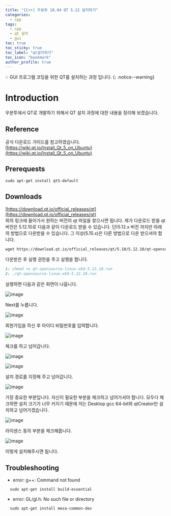 ```yaml
---
title: "[C++] 우분투 18.04 QT 5.12 설치하기"
categories:
  - cpp
tags:
  - cpp
  - qt 설치
  - gui
toc: true
toc_sticky: true
toc_label: "qt설치하기"
toc_icon: "bookmark"
author_profile: true
---
```


💡 GUI 프로그램 코딩을 위한 QT를 설치하는 과정 입니다.
{: .notice--warning}

# Introduction
 우분투에서 QT로 개발하기 위해서 QT 설치 과정에 대한 내용을 정리해 보겠습니다.
 
## Reference
 공식 다운로드 가이드를 참고하였습니다.<br>
 [https://wiki.qt.io/Install_Qt_5_on_Ubuntu](https://wiki.qt.io/Install_Qt_5_on_Ubuntu)

## Prerequests
 ```md
 sudo apt-get install qt5-default
 ```

## Downloads
 [https://download.qt.io/official_releases/qt](https://download.qt.io/official_releases/qt)<br>
 위의 링크에 들어가서 원하는 버전의 qt 파일을 찾으시면 됩니다. 제가 다운로드 받을 qt 버전은 5.12.10로 다음과 같이 다운로드 받을 수 있습니다.
 단)5.12.x 버전 까지만 아래의 방법으로 다운받을 수 있습니다. 그 이상(5.15.x)은 다른 방법으로 다운 받으셔야 합니다.

 ```md
 wget https://download.qt.io/official_releases/qt/5.10/5.12.10/qt-opensource-linux-x64-5.12.10.run
 ```

 다운받은 후 실행 권한을 주고 실행을 합니다.
 ```md
1: chmod +x qt-opensource-linux-x64-5.12.10.run
2: ./qt-opensource-linux-x64-5.12.10.run
 ```

 실행하면 다음과 같은 화면이 나옵니다.

 ![image](https://user-images.githubusercontent.com/33647663/148912673-9cef7839-c1e9-44b6-825f-2d2fd06eda24.png)

 Next를 누릅니다.

 ![image](https://user-images.githubusercontent.com/33647663/148912805-7a9f1a62-8b06-4526-9732-2505d67b0d08.png)

 회원가입을 하신 후 아이디 비밀번호를 입력합니다.

 ![image](https://user-images.githubusercontent.com/33647663/148913038-b323644d-6074-450b-911f-7c18866525c6.png)
 
 체크를 하고 넘어갑니다.

 ![image](https://user-images.githubusercontent.com/33647663/148913233-92e27728-0a9e-4103-b4d6-d404fb8080fd.png)

 ![image](https://user-images.githubusercontent.com/33647663/148913293-09d430d9-51b0-4896-b285-6043151b1de6.png)

 설치 경로를 지정해 주고 넘어갑니다.

 ![image](https://user-images.githubusercontent.com/33647663/148913786-72c1f039-b0e6-4417-92cd-668820b9a6db.png)
 
 가장 중요한 부분입니다. 자신이 필요한 부분을 체크하고 넘어가셔야 합니다. 모두다 체크하면 설치 크기가 너무 커지기 때문에 저는 Desktop gcc 64-bit와 qtCreator만 설치하고 넘어가겠습니다.
 
 ![image](https://user-images.githubusercontent.com/33647663/148913916-84837e37-bd76-4522-92b1-b63facdc8c84.png)

 라이센스 동의 부분을 체크해줍니다. 

 ![image](https://user-images.githubusercontent.com/33647663/148914008-fcceebb5-fd8a-4eef-87ef-5faaf75b1228.png)

 이렇게 설치해주시면 됩니다.

## Troubleshooting
 - error: g++: Command not found
  ```md
    sudo apt-get install build-essential
  ```
 - error: GL/gl.h: No such file or directory
  ```md
    sudo apt-get install mesa-common-dev
  ```
